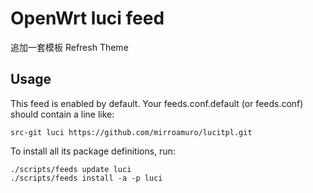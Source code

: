 # OpenWrt luci feed

追加一套模板 Refresh Theme

## Usage

This feed is enabled by default. Your feeds.conf.default (or feeds.conf) should contain a line like:
```
src-git luci https://github.com/mirroamuro/lucitpl.git
```

To install all its package definitions, run:
```
./scripts/feeds update luci
./scripts/feeds install -a -p luci
```